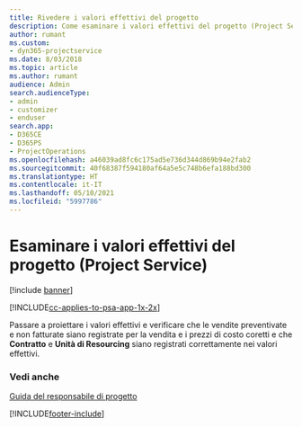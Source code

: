 ```yaml
---
title: Rivedere i valori effettivi del progetto
description: Come esaminare i valori effettivi del progetto (Project Service)
author: rumant
ms.custom:
- dyn365-projectservice
ms.date: 8/03/2018
ms.topic: article
ms.author: rumant
audience: Admin
search.audienceType:
- admin
- customizer
- enduser
search.app:
- D365CE
- D365PS
- ProjectOperations
ms.openlocfilehash: a46039ad8fc6c175ad5e736d344d869b94e2fab2
ms.sourcegitcommit: 40f68387f594180af64a5e5c748b6efa188bd300
ms.translationtype: HT
ms.contentlocale: it-IT
ms.lasthandoff: 05/10/2021
ms.locfileid: "5997786"
---
```

# <a name="review-project-actuals-project-service"></a>Esaminare i valori effettivi del progetto (Project Service)

[!include [banner](../includes/psa-now-project-operations.md)]

[!INCLUDE[cc-applies-to-psa-app-1x-2x](../includes/cc-applies-to-psa-app-1x-2x.md)]

Passare a proiettare i valori effettivi e verificare che le vendite preventivate e non fatturate siano registrate per la vendita e i prezzi di costo coretti e che **Contratto** e **Unità di Resourcing** siano registrati correttamente nei valori effettivi.  
  
### <a name="see-also"></a>Vedi anche  
 [Guida del responsabile di progetto](../psa/project-manager-guide.md)


[!INCLUDE[footer-include](../includes/footer-banner.md)]
